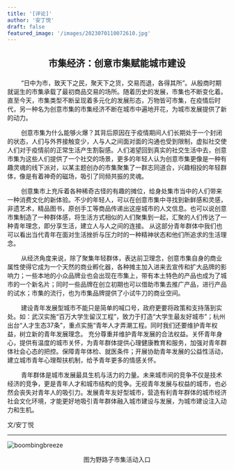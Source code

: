 ```yaml
---
title: '[评论]'
author: '安丁悦'
draft: false
featured_image: '/images/2023070110072610.jpg'
---
```



## <p style="text-align:center">市集经济：创意市集赋能城市建设</p>

&nbsp;&nbsp;&nbsp;&nbsp;&nbsp;&nbsp;&nbsp;&nbsp;“日中为市，致天下之民，聚天下之货，交易而退，各得其所”。从殷商时期就诞生的市集承载了最初商品交易的场所。随着历史的发展，市集也不断变化着。直至今天，市集类型不断呈现着多元化的发展形态，万物皆可市集，在疫情后时代，另一种名为创意市集的市集经济不断在城市中遍地开花，为城市发展提供了新的动力。

&nbsp;&nbsp;&nbsp;&nbsp;&nbsp;&nbsp;&nbsp;&nbsp;创意市集为什么能够火爆？其背后原因在于疫情期间人们长期处于一个封闭的状态，人们与外界接触变少，人与人之间面对面的沟通也受到限制，虚拟社交使人们对于疫情前的正常生活产生割裂感。人们渴望回到真实的社交生活中去，创意市集为这些人们提供了一个社交的场景，更多的年轻人认为创意市集更像是一种有趣灵魂的线下派对，以某主题创办的市集聚集了一群志同道合，兴趣相投的年轻群体，像是有着神奇的磁场，吸引了同频共振的灵魂。

&nbsp;&nbsp;&nbsp;&nbsp;&nbsp;&nbsp;&nbsp;&nbsp;创意集市上充斥着各种稀奇古怪的有趣的摊位，给身处集市当中的人们带来一种消费文化的新体验。不少的年轻人，可以在创意市集中寻找到新鲜感和灵感，非遗艺术，精品图书，原创手工等商品传递出这座城市的人文信息。也可以说创意市集制造了一种群体感，将生活方式相似的人们聚集到一起，汇聚的人们传达了一种青年理念，即分享生活，建立人与人之间的连接。 从这部分青年群体中我们也可以看出当代青年在面对生活挫折与压力时的一种精神状态和他们所追求的生活理念。

&nbsp;&nbsp;&nbsp;&nbsp;&nbsp;&nbsp;&nbsp;&nbsp;从经济角度来说，除了聚集年轻群体，表达前卫理念，创意市集自身的商业属性使得它成为一个天然的商业孵化器，各种摊主加入进来去宣传和扩大品牌的影响力；一些本地的小众品牌业也会出现在市集上，带有本土特色的产品也成为了城市的一个新名片；同时一些品牌在创立初期也可以借助市集去推广产品，进行产品的试水；市集的流行，也为市集品牌提供了小试牛刀的商业空间。

&nbsp;&nbsp;&nbsp;&nbsp;&nbsp;&nbsp;&nbsp;&nbsp;建设青年发展型城市不能只是简单的喊口号，政府更要将政策和支持落到实处。如：武汉实施“百万大学生留汉工程”，致力于打造“大学生最友好城市”；杭州出台“人才生态37条”，重点实施“青年人才弄潮工程。同时我们还要维护青年权益，树立新的青年发展理念。 充分尊重并维护青年发展的合法权益。关怀青年身心，提供有温度的城市关怀，为青年群体提供心理健康教育和服务，加强对青年群体社会心态的把控。保障青年体检、就医条件；开展协助青年发展的公益性活动，建立城市青年心理帮扶机制，给予青年更多的情感关怀。

&nbsp;&nbsp;&nbsp;&nbsp;&nbsp;&nbsp;&nbsp;&nbsp;青年群体是城市发展最具生机与活力的力量。未来城市间的竞争不仅是技术经济的竞争，更是青年人才和城市结构的竞争。无视青年发展与权益的城市，也必然会丧失对青年人的吸引力。发展青年友好型城市，营造有利青年群体的城市经济社会文化环境，才能更好地吸引青年群体融入城市建设与发展，为城市建设注入动力和生机。

文/安丁悦

---

![boombingbreeze](/images/IMG_9262.JPG)
<p style="text-align:center">图为野路子市集活动入口</p>
